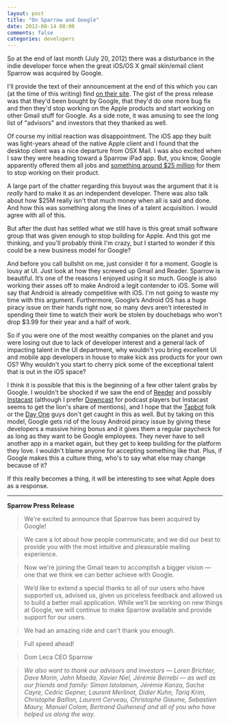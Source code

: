 ```yaml
---
layout: post
title: "On Sparrow and Google"
date: 2012-08-14 08:00
comments: false
categories: developers
---
```


So at the end of last month (July 20, 2012) there was a disturbance in the indie developer force when the great iOS/OS X gmail skin/email client Sparrow was acquired by Google.

I'll provide the text of their announcement at the end of this which you can (at the time of this writing) find [on their site](http://sprw.me/). The gist of the press release was that they'd been bought by Google, that they'd do one more bug fix and then they'd stop working on the Apple products and start working on other Gmail stuff for Google. As a side note, it was amusing to see the long list of "advisors" and investors that they thanked as well.

Of course my initial reaction was disappointment. The iOS app they built was light-years ahead of the native Apple client and I found that the desktop client was a nice departure from OSX Mail. I was also excited when I saw they were heading toward a Sparrow iPad app. But, you know, Google apparently offered them all jobs and [something around $25 million](http://www.theverge.com/2012/7/20/3172365/sources-google-sparrow-25-million-gmail-client) for them to stop working on their product.

A large part of the chatter regarding this buyout was the argument that it is *really* hard to make it as an independent developer. There was also talk about how $25M really isn't that much money when all is said and done. And how this was something along the lines of a talent acquisition. I would agree with all of this. 

But after the dust has settled what we still have is this great small software group that was given enough to stop building for Apple. And this got me thinking, and you'll probably think I'm crazy, but I started to wonder if this could be a new business model for Google?

And before you call bullshit on me, just consider it for a moment. Google is lousy at UI. Just look at how they screwed up Gmail and Reader. Sparrow is beautiful. It’s one of the reasons I enjoyed using it so much. Google is also working their asses off to make Android a legit contender to iOS. Some will say that Android is already competitive with iOS. I'm not going to waste my time with this argument. Furthermore, Google’s Android OS has a huge piracy issue on their hands right now, so many devs aren't interested in spending their time to watch their work be stolen by douchebags who won't drop $3.99 for their year and a half of work.

So if you were one of the most wealthy companies on the planet and you were losing out due to lack of developer interest and a general lack of impacting talent in the UI department, why wouldn't you bring excellent UI and mobile app developers in house to make kick ass products for your own OS? Why wouldn't you start to cherry pick some of the exceptional talent that is out in the iOS space?

I think it is possible that this is the beginning of a few other talent grabs by Google. I wouldn't be shocked if we saw the end of [Reeder](http://reederapp.com/) and possibly [Instacast](http://vemedio.com/products/instacast) (although I prefer [Downcast](http://www.downcastapp.com/) for podcast players but Instacast seems to get the lion's share of mentions), and I  hope that the [Tapbot](http://tapbots.com/) folk or the [Day One](http://dayoneapp.com/) guys don't get caught in this as well. But by taking on this model, Google gets rid of the lousy Android piracy issue by giving these developers a massive hiring bonus and it gives them a regular paycheck for as long as they want to be Google employees. They never have to sell another app in a market again, but they get to keep building for the platform they love. I wouldn't blame anyone for accepting something like that. Plus, if Google makes this a culture thing, who's to say what else may change because of it?

If this really becomes a thing, it will be interesting to see what Apple does as a response.

----

**Sparrow Press Release**

>We're excited to announce that Sparrow has been acquired by Google!

>We care a lot about how people communicate, and we did our best to provide you with the most intuitive and pleasurable mailing experience.

>Now we're joining the Gmail team to accomplish a bigger vision — one that we think we can better achieve with Google.

>We’d like to extend a special thanks to all of our users who have supported us, advised us, given us priceless feedback and allowed us to build a better mail application. While we’ll be working on new things at Google, we will continue to make Sparrow available and provide support for our users.

>We had an amazing ride and can't thank you enough.

>Full speed ahead!

>Dom Leca
>CEO
>Sparrow

>*We also want to thank our advisors and investors — Loren Brichter, Dave Morin, John Maeda, Xavier Niel, Jérémie Berrebi — as well as our friends and family: Simon Istolainen, Jérémie Kanza, Sacha Cayre, Cedric Gepner, Laurent Merlinot, Didier Kuhn, Tariq Krim, Christophe Baillon, Laurent Cerveau, Christophe Giaume, Sebastien Maury, Manuel Colom, Bertrand Guiheneuf and all of you who have helped us along the way.*
